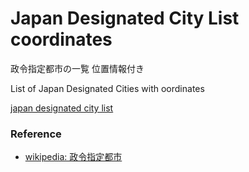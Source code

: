 Japan Designated City List coordinates
===============

政令指定都市の一覧 位置情報付き

List of Japan Designated Cities with oordinates

[japan designated city list]()

### Reference

- [wikipedia: 政令指定都市](https://ja.wikipedia.org/wiki/%E6%94%BF%E4%BB%A4%E6%8C%87%E5%AE%9A%E9%83%BD%E5%B8%82)


